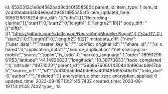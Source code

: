 id: 6520312c1e8d4582bad8cd40f558580c
parent_id: 
item_type: 1
item_id: 2c430dabd64b4e6ea409481d95545cf5
item_updated_time: 1695129678224
title_diff: "[{\"diffs\":[[1,\"Recording clarinet\"]],\"start1\":0,\"start2\":0,\"length1\":0,\"length2\":18}]"
body_diff: "[{\"diffs\":[[1,\"https://github.com/sdatkinson/NeuralAmpModelerPlugin\"]],\"start1\":0,\"start2\":0,\"length1\":0,\"length2\":52}]"
metadata_diff: {"new":{"user_data":"","master_key_id":"","conflict_original_id":"","share_id":"","is_shared":0,"application_data":"","source_application":"net.cozic.joplin-mobile","source":"joplin","is_todo":0,"markup_language":1,"order":1695129661153,"latitude":"44.14926833","longitude":"10.38770833","todo_completed":0,"altitude":"487.1000","parent_id":"f3968a7606014304b10996acb8b17bb5","source_url":"","id":"2c430dabd64b4e6ea409481d95545cf5","todo_due":0,"author":""},"deleted":[]}
encryption_cipher_text: 
encryption_applied: 0
updated_time: 2023-09-19T13:21:45.743Z
created_time: 2023-09-19T13:21:45.743Z
type_: 13